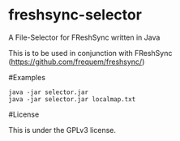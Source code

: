 # freshsync-selector
A File-Selector for FReshSync written in Java

This is to be used in conjunction with FReshSync (https://github.com/frequem/freshsync/)

#Examples

	java -jar selector.jar
	java -jar selector.jar localmap.txt
    
#License

This is under the GPLv3 license.
